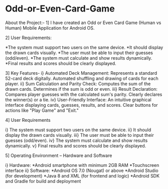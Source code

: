 # Odd-or-Even-Card-Game
About the Project:- 
1] I have created an Odd or Even Card Game (Human vs Human) Mobile Application for Android OS.

2] User Requirements:

*The system must support two users on the same device.
*It should display the drawn cards visually.
*The user must be able to input their guesses (odd/even).
*The system must calculate and show results dynamically.
*Final results and scores should be clearly displayed.

3] Key Features-
i} Automated Deck Management:
Represents a standard 52-card deck digitally.
Automated shuffling and drawing of cards for each player.
ii} Sum Calculation and Parity Check:
Computes the sum of the drawn cards.
Determines if the sum is odd or even.
iii} Result Declaration:
Compares player guesses with the calculated sum's parity.
Clearly declares the winner(s) or a tie.
iv} User-Friendly Interface:
An intuitive graphical interface displaying cards, guesses, results, and scores.
Clear buttons for actions like "Play Game" and "Exit."

4] User Requirements

i} The system must support two users on the same device.
ii} It should display the drawn cards visually.
iii} The user must be able to input their guesses (odd/even).
iv} The system must calculate and show results dynamically.
v} Final results and scores should be clearly displayed.

5] Operating Environment – Hardware and Software 

i} Hardware:
*Android smartphone with minimum 2GB RAM
*Touchscreen interface
ii} Software:
*Android OS 7.0 (Nougat) or above
*Android Studio (for development)
*Java 8 and XML (for frontend and logic)
*Android SDK and Gradle for build and deployment
